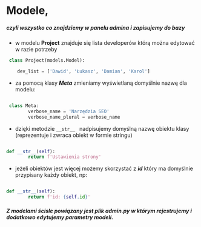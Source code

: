# Modele,

##### czyli wszystko co znajdziemy w panelu admina i zapisujemy do bazy 

- w modelu **Project** znajduje się lista developerów którą można edytować w razie potrzeby

```python
 class Project(models.Model):

    dev_list = ['Dawid', 'Łukasz', 'Damian', 'Karol']

```

- za pomocą klasy ***Meta*** zmieniamy wyświetlaną domyślnie nazwę dla modelu:

```python

 class Meta:
        verbose_name = 'Narzędzia SEO'
        verbose_name_plural = verbose_name

```

- dzięki metodzie ```__str__ ``` nadpisujemy domyślną nazwę obiektu klasy (reprezentuje i zwraca obiekt w formie stringu) 

```python

def __str__(self):
        return f'Ustawienia strony'

```

- jeżeli obiektów jest więcej możemy skorzystać z ***id*** który ma domyślnie przypisany każdy obiekt, np:

```python

def __str__(self):
        return f'id: {self.id}'

```

##### Z modelami ścisle powiązany jest plik ***admin.py*** w którym rejestrujemy i dodatkowo edytujemy parametry modeli.  